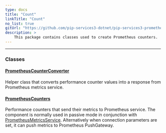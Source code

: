 ```yaml
---
type: docs
title: "Count"
linkTitle: "Count"
no_list: true
gitUrl: "https://github.com/pip-services3-dotnet/pip-services3-prometheus-dotnet"
description: >
    This package contains classes used to create Prometheus counters.
---
```

---
<div class="module-body"> 

### Classes

#### [PrometheusCounterConverter](prometheus_counter_converter)
Helper class that converts performance counter values into
a response from Prometheus metrics service.

#### [PrometheusCounters](prometheus_counters)
Performance counters that send their metrics to Prometheus service.
The component is normally used in passive mode in conjunction with [PrometheusMetricsService](../../services/prometheus_metrics_service).
Alternatively when connection parameters are set, it can push metrics to Prometheus PushGateway.


</div>

